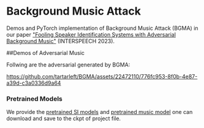 # Background Music Attack
Demos and PyTorch implementation of Background Music Attack (BGMA) in our paper ["Fooling Speaker Identification Systems with Adversarial Background Music"](https://www.isca-speech.org/archive/Interspeech_2020/abstracts/1275.html) (INTERSPEECH 2023).

##Demos of Adversarial Music

Follwing are the adversarial generated by BGMA:

https://github.com/tartarleft/BGMA/assets/22472110/776fc953-8f0b-4e87-a39d-c3a0336d9a64









### Pretrained Models

We provide the [pretrained SI models](https://github.com/tartarleft/BGMA) and [pretrained music model](https://github.com/tartarleft/BGMA) one can download and save to the ckpt of project file.

